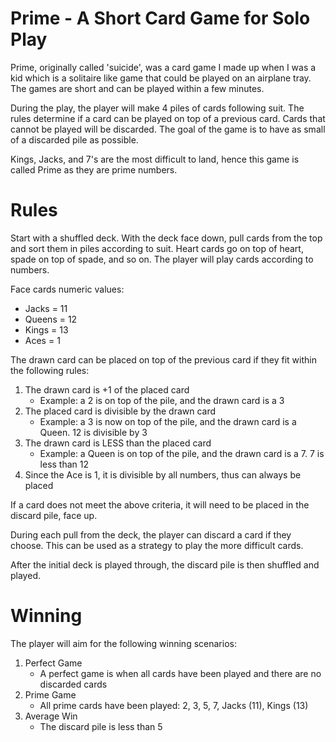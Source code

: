 # Prime - A Short Card Game for Solo Play
Prime, originally called 'suicide', was a card game I made up when I was a kid which is a solitaire like game that could be played on an airplane tray.  The games are short and can be played within a few minutes.

During the play, the player will make 4 piles of cards following suit.  The rules determine if a card can be played on top of a previous card.  Cards that cannot be played will be discarded.  The goal of the game is to have as small of a discarded pile as possible.

Kings, Jacks, and 7's are the most difficult to land, hence this game is called Prime as they are prime numbers.

# Rules
Start with a shuffled deck.  With the deck face down, pull cards from the top and sort them in piles according to suit.  Heart cards go on top of heart, spade on top of spade, and so on.  The player will play cards according to numbers.

Face cards numeric values:
- Jacks = 11
- Queens = 12
- Kings = 13
- Aces = 1

The drawn card can be placed on top of the previous card if they fit within the following rules:

1. The drawn card is +1 of the placed card
   - Example: a 2 is on top of the pile, and the drawn card is a 3
2. The placed card is divisible by the drawn card
   - Example: a 3 is now on top of the pile, and the drawn card is a Queen.  12 is divisible by 3
3. The drawn card is LESS than the placed card
   - Example: a Queen is on top of the pile, and the drawn card is a 7.  7 is less than 12
3. Since the Ace is 1, it is divisible by all numbers, thus can always be placed

If a card does not meet the above criteria, it will need to be placed in the discard pile, face up.

During each pull from the deck, the player can discard a card if they choose.  This can be used as a strategy to play the more difficult cards.

After the initial deck is played through, the discard pile is then shuffled and played.

# Winning
The player will aim for the following winning scenarios:

1. Perfect Game
   - A perfect game is when all cards have been played and there are no discarded cards
2. Prime Game
   - All prime cards have been played: 2, 3, 5, 7, Jacks (11), Kings (13)
3. Average Win
   - The discard pile is less than 5

